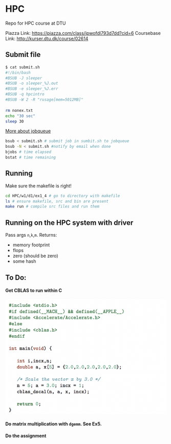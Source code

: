 # HPC
Repo for HPC course at DTU

Piazza Link: https://piazza.com/class/jpwofdl793d7dd?cid=6
Coursebase Link: http://kurser.dtu.dk/course/02614

## Submit file

```bash
$ cat submit.sh
#!/bin/bash
#BSUB -J sleeper
#BSUB -o sleeper_%J.out
#BSUB -e sleeper_%J.err
#BSUB -q hpcintro
#BSUB -W 2 -R "rusage[mem=5012MB]"

rm nonex.txt
echo "30 sec"
sleep 30
```
[More about jobqueue](https://www.hpc.dtu.dk/?page_id=1416)

```bash
bsub < submit.sh # submit job in sumbit.sh to jobqueue
bsub -N < submit.sh #notify by email when done
bjobs # time elapsed
bstat # time remaining
```

## Running

Make sure the makefile is right!

```bash
cd HPC/w1/d1/ex1_4 # go to directory with makefile
ls # ensure makefile, src and bin are present
make run # compile src files and run them
```

## Running on the HPC system with driver
Pass args `n`,`k`,`m`. Returns:
* memory footprint
* flops
* zero (should be zero)
* some hash

## To Do:
#### Get CBLAS to run within C
![images/cblas.png](images/cblas.png)

#### Do matrix multiplication with `dgemm`. See Ex5.

#### Do the assignment
